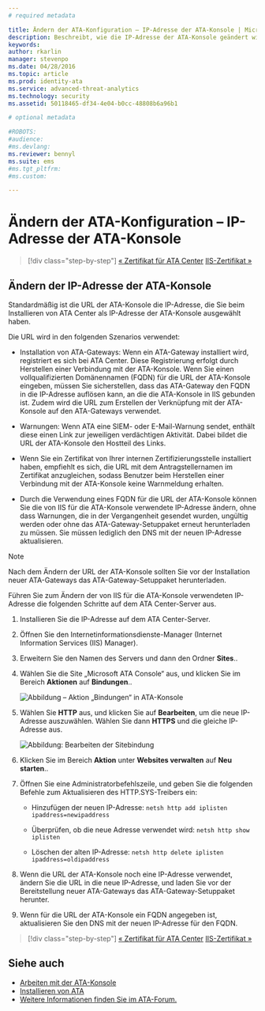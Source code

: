 ```yaml
---
# required metadata

title: Ändern der ATA-Konfiguration – IP-Adresse der ATA-Konsole | Microsoft Advanced Threat Analytics
description: Beschreibt, wie die IP-Adresse der ATA-Konsole geändert wird, über die eine Verknüpfung mit der ATA-Konsole auf den ATA-Gateways erstellt wird.
keywords:
author: rkarlin
manager: stevenpo
ms.date: 04/28/2016
ms.topic: article
ms.prod: identity-ata
ms.service: advanced-threat-analytics
ms.technology: security
ms.assetid: 50118465-df34-4e04-b0cc-48808b6a96b1

# optional metadata

#ROBOTS:
#audience:
#ms.devlang:
ms.reviewer: bennyl
ms.suite: ems
#ms.tgt_pltfrm:
#ms.custom:

---
```


# Ändern der ATA-Konfiguration – IP-Adresse der ATA-Konsole

>[!div class="step-by-step"]
[« Zertifikat für ATA Center](modifying-ata-config-centercert.md)
[IIS-Zertifikat »](modifying-ata-config-iiscert.md)

## Ändern der IP-Adresse der ATA-Konsole
Standardmäßig ist die URL der ATA-Konsole die IP-Adresse, die Sie beim Installieren von ATA Center als IP-Adresse der ATA-Konsole ausgewählt haben.

Die URL wird in den folgenden Szenarios verwendet:

-   Installation von ATA-Gateways: Wenn ein ATA-Gateway installiert wird, registriert es sich bei ATA Center. Diese Registrierung erfolgt durch Herstellen einer Verbindung mit der ATA-Konsole. Wenn Sie einen vollqualifizierten Domänennamen (FQDN) für die URL der ATA-Konsole eingeben, müssen Sie sicherstellen, dass das ATA-Gateway den FQDN in die IP-Adresse auflösen kann, an die die ATA-Konsole in IIS gebunden ist. Zudem wird die URL zum Erstellen der Verknüpfung mit der ATA-Konsole auf den ATA-Gateways verwendet.

-   Warnungen: Wenn ATA eine SIEM- oder E-Mail-Warnung sendet, enthält diese einen Link zur jeweiligen verdächtigen Aktivität. Dabei bildet die URL der ATA-Konsole den Hostteil des Links.

-   Wenn Sie ein Zertifikat von Ihrer internen Zertifizierungsstelle installiert haben, empfiehlt es sich, die URL mit dem Antragstellernamen im Zertifikat anzugleichen, sodass Benutzer beim Herstellen einer Verbindung mit der ATA-Konsole keine Warnmeldung erhalten.

-   Durch die Verwendung eines FQDN für die URL der ATA-Konsole können Sie die von IIS für die ATA-Konsole verwendete IP-Adresse ändern, ohne dass Warnungen, die in der Vergangenheit gesendet wurden, ungültig werden oder ohne das ATA-Gateway-Setuppaket erneut herunterladen zu müssen. Sie müssen lediglich den DNS mit der neuen IP-Adresse aktualisieren.

> [!NOTE]
> Nach dem Ändern der URL der ATA-Konsole sollten Sie vor der Installation neuer ATA-Gateways das ATA-Gateway-Setuppaket herunterladen.

Führen Sie zum Ändern der von IIS für die ATA-Konsole verwendeten IP-Adresse die folgenden Schritte auf dem ATA Center-Server aus.

1.  Installieren Sie die IP-Adresse auf dem ATA Center-Server.

2.  Öffnen Sie den Internetinformationsdienste-Manager (Internet Information Services (IIS) Manager).

3.  Erweitern Sie den Namen des Servers und dann den Ordner **Sites**..

4.  Wählen Sie die Site „Microsoft ATA Console“ aus, und klicken Sie im Bereich **Aktionen** auf **Bindungen**..

    ![Abbildung – Aktion „Bindungen“ in ATA-Konsole](media/ATA-console-change-IP-bindings.jpg)

5.  Wählen Sie **HTTP** aus, und klicken Sie auf **Bearbeiten**, um die neue IP-Adresse auszuwählen. Wählen Sie dann **HTTPS** und die gleiche IP-Adresse aus.

    ![Abbildung: Bearbeiten der Sitebindung](media/ATA-change-console-IP.jpg)

6.  Klicken Sie im Bereich **Aktion** unter **Websites verwalten** auf **Neu starten**..

7.  Öffnen Sie eine Administratorbefehlszeile, und geben Sie die folgenden Befehle zum Aktualisieren des HTTP.SYS-Treibers ein:

    -   Hinzufügen der neuen IP-Adresse:  `netsh http add iplisten ipaddress=newipaddress`

    -   Überprüfen, ob die neue Adresse verwendet wird:  `netsh http show iplisten`

    -   Löschen der alten IP-Adresse:  `netsh http delete iplisten ipaddress=oldipaddress`

8.  Wenn die URL der ATA-Konsole noch eine IP-Adresse verwendet, ändern Sie die URL in die neue IP-Adresse, und laden Sie vor der Bereitstellung neuer ATA-Gateways das ATA-Gateway-Setuppaket herunter.

9. Wenn für die URL der ATA-Konsole ein FQDN angegeben ist, aktualisieren Sie den DNS mit der neuen IP-Adresse für den FQDN.

>[!div class="step-by-step"]
[« Zertifikat für ATA Center](modifying-ata-config-centercert.md)
[IIS-Zertifikat »](modifying-ata-config-iiscert.md)


## Siehe auch
- [Arbeiten mit der ATA-Konsole](working-with-ata-console.md)
- [Installieren von ATA](install-ata.md)
- [Weitere Informationen finden Sie im ATA-Forum.](https://social.technet.microsoft.com/Forums/security/en-US/home?forum=mata)


<!--HONumber=May16_HO1-->



